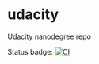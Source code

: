# udacity
Udacity nanodegree repo

Status badge:
[![CI](https://github.com/gonzarodz/udacity/actions/workflows/main.yml/badge.svg)](https://github.com/gonzarodz/udacity/actions/workflows/main.yml)
